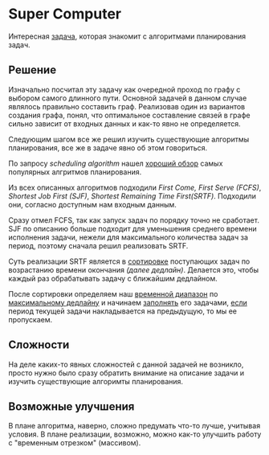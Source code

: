 # Super Computer
Интересная [задача](https://www.codingame.com/training/hard/super-computer), которая знакомит с алгоритмами планирования задач.

## Решение
Изначально посчитал эту задачу как очередной проход по графу с выбором самого длинного пути. Основной задачей в данном случае являлось правильно составить граф.
Реализовав один из вариантов создания графа, понял, что оптимальное составление связей в графе сильно зависит от входных данных и как-то явно не определяется.

Следующим шагом все же решил изучить существующие алгоритмы планирования, все же в задаче явно об этом говориться.

По запросу *scheduling algorithm* нашел [хороший обзор](https://www.geeksforgeeks.org/operating-systems/cpu-scheduling-in-operating-systems) самых популярных алгритмов планирования. 

Из всех описанных алгоритмов подходили *First Come, First Serve (FCFS)*, *Shortest Job First (SJF)*, *Shortest Remaining Time First(SRTF)*. Подходили они, согласно доступным нам входным данным.

Сразу отмел FCFS, так как запуск задач по порядку точно не сработает. SJF по описанию больше подходит для уменьшения среднего времени исполнения задачи, нежели для максимального количества задач за период, поэтому сначала решил реализовать SRTF.

Суть реализации SRTF является в [сортировке](super_computer.cpp#L37) поступающих задач по возрастанию времени окончания *(далее дедлайн)*. Делается это, чтобы каждый раз обрабатывать задачу с ближайшим дедлайном.

После сортировки определяем наш [временной диапазон](super_computer.cpp#L34) по [максимальному дедлайну](super_computer.cpp#L61) и начинаем [заполнять](super_computer.cpp#L42) его задачами, [если](super_computer.cpp#L48) период текущей задачи накладывается на предыдущую, то мы ее пропускаем.

## Сложности
На деле каких-то явных сложностей с данной задачей не возникло, просто нужно было сразу обратить внимание на описание задачи и изучить существующие алгоримты планирования.

## Возможные улучшения
В плане алгоритма, наверно, сложно предумать что-то лучше, учитывая условия.
В плане реализации, возможно, можно как-то улучшить работу с "временным отрезком" (массивом).